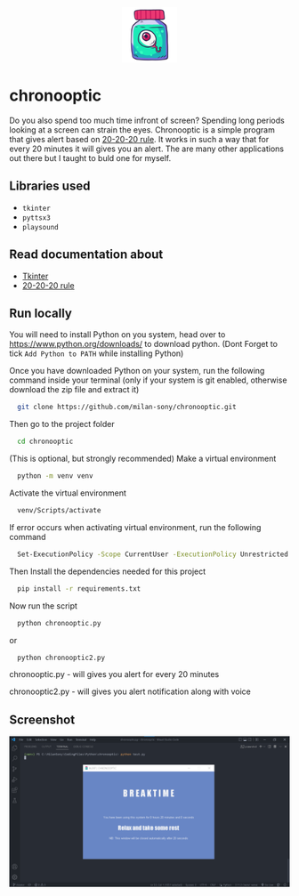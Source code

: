 <p align="center">
    <img width="100" src="icon.png" alt="Icon">
</p>

# chronooptic

Do you also spend too much time infront of screen? Spending long periods looking at a screen can strain the eyes. Chronooptic is a simple program that gives alert based on <a href = "https://www.healthline.com/health/eye-health/20-20-20-rule">20-20-20 rule</a>. It works in such a way that for every 20 minutes it will gives you an alert. The are many other applications out there but I taught to buld one for myself.

## Libraries used

- `tkinter`
- `pyttsx3`
- `playsound`

## Read documentation about

- <a href = "https://docs.python.org/3/library/tkinter.html">Tkinter</a>
- <a href = "https://www.healthline.com/health/eye-health/20-20-20-rule">20-20-20 rule</a>

## Run locally

You will need to install Python on you system, head over to https://www.python.org/downloads/ to download python.
(Dont Forget to tick `Add Python to PATH` while installing Python)

Once you have downloaded Python on your system, 
run the following command inside your terminal (only if your system is git enabled, otherwise download the zip file and extract it)

```bash
  git clone https://github.com/milan-sony/chronooptic.git
```

Then go to the project folder

```bash
  cd chronooptic
```

(This is optional, but strongly recommended) Make a virtual environment

```bash
  python -m venv venv
```

Activate the virtual environment

```bash
  venv/Scripts/activate
```

If error occurs when activating virtual environment, run the following command

```bash
  Set-ExecutionPolicy -Scope CurrentUser -ExecutionPolicy Unrestricted
```

Then Install the dependencies needed for this project

```bash
  pip install -r requirements.txt
```

Now run the script

```bash
  python chronooptic.py
```

or

```bash
  python chronooptic2.py
```

chronooptic.py - will gives you alert for every 20 minutes

chronooptic2.py - will gives you alert notification along with voice

## Screenshot

<img src="screenshot.png">
